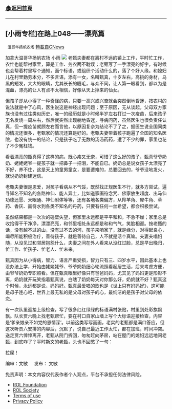 ###  [:house:返回首頁](https://github.com/ourhimalayas/txt)
---


## [小雨专栏]在路上048——漂亮篇
` 温哥华扬帆农场` [轉載自GNews](https://gnews.org/zh-hans/1731300/)

加拿大温哥华扬帆农场   小雨
![](https://assets.gnews.org/wp-content/uploads/2021/11/专栏图.png)
老甄夫妻都在离村不远的镇上工作，平时忙工作，农忙也能帮衬家里，算是工作、务农两不耽误；老甄写了一手漂亮的好字，有时候也会帮着村里写个通知，画个标语，或组织个活动什么的，落了个好人缘。和媳妇儿在村里勤劳本分，不多言语，添有一女，名叫甄真，十岁左右，高挑的身材，乌黑的短发，大大的眼睛，尤其长长的睫毛，与众不同，让人第一眼看到，都以为是混血，漂亮的让人有点不太相信，好像从天上掉来的仙女。

但孩子却从小得了一种奇怪的病，只要一高兴或兴奋就会突然倒地昏迷，按农村的说法就是中了心风，医生说这是神经出现问题；至于原因，无从谈起，父母双方家族也没有过往类似历史，唯一的经历就是小时候半岁左右打过一次疫苗，后来孩子无名发烧一周左右，然后就突然出现躺地昏迷，寻病问药，虽然医生也很负责任认真，但一提疫苗就顾左右而言他，以原因复杂为结论不了了之，据医生说全国同类的情况还很多，老甄家的情况还算是好的。老甄夫妻带着孩子跑遍了全国的知名医院，也没有统一的结论，只是孩子吃了无数的汤汤药药，遭了不少的罪，家里也花了不少冤枉钱。

看着漂亮的甄真得了这样的病，既心疼又无奈，可惜了这么好的孩子，甄真爷爷奶奶、姥姥姥爷一提孩子就一把鼻子一把泪，不能自已。奶奶总是说女孩子太漂亮了不好，养不住，这是天上的童男童女，是要遭难的，总要回去的，爷爷没地发火，就说奶奶封建迷信。

老甄夫妻很是恩爱，对孩子看病从不气馁，既然找正规医生不行，就多方尝试。遍寻知名不知名的各路神仙、能人异士，比如道家画符念咒、佛家放生超度、出马仙功德还愿、天眼通、神仙附体等等，还有各地各类偏方，从羚羊角、犀牛角、草药、香灰、画符水到各类不知名的丹药，只要有任何一丝希望，都会积极尝试。

虽然结果都是一次次的碰壁失望，但家里永远都是平平和和，不急不燥；家里总是收拾得干干净净，漂漂亮亮，和邻里相处永远都是和和气气，笑脸相迎。按老甄的话，没有越不过的山，没有过不去的河，孩子来咱家了，就是缘分，对得起良心，竭尽所能积极治疗，善待孩子，就是善待自己，人不就是活个真嘛。夫妻夫唱妇随，从没见过和邻居抱怨什么，夫妻之间在外人看来从没红过脸，总是早出晚归，忙工作、忙孩子、忙老人、忙未来。

甄真因为从小得病，智力、语言严重受损，智力只有三、四岁水平，因此基本上也没办法上学，开始由姥姥姥爷、爷爷奶奶细心轮流照看起居生活，后来考虑方便，由爷爷奶奶专职照看。但在甄真眼里好像只有爸爸妈妈，尤其见了妈妈更是形影不离，奶奶就开玩笑指着甄真说，白瞎了奶奶每天对你那么好，奶奶就不好？甄真这个时候，永远都是说，妈妈好。甄真最爱唱的歌也是《世上只有妈妈好》，这可能是母子连心吧，世界上最无私的是父母对孩子的心，最纯洁的是孩子对父母的依恋。

有一次队里迎接上级检查，写了很多红红绿绿的标语满村张贴，村里到处彩旗飘飘。队长贾六晚上找老甄帮忙，要在村口自家山墙上写个大标语迎接检查，内容是‘爹亲娘亲不如党的恩情深’。以前这类写写画画，老实的老甄都是满口答应，但这次听贾六安排的内容后，沉默了，说自己最近工作太忙，都在加班，时间冲突。送走贾六悻悻离开，老甄从院门折回，匆匆赶向茅房，站在屋门的媳妇远远地问老甄，到底咋了？平时斯文的老甄，头也不回憋了一句：

拉屎！

编审：文敏     发布： 文敏

 

免责声明：本文内容仅代表作者个人观点，平台不承担任何法律风险。

- [ROL Foundation](https://rolfoundation.org/)
- [ROL Society](https://rolsociety.org/)
- [Terms of use](https://gnews.org/terms-of-use-3/)
- [Privacy Policy](https://gnews.org/privacy-policy/)
